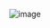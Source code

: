 ![image](https://github.com/tomalexsmith/SQL-Challenges/assets/95169394/511306f8-a6dd-40d2-a5dc-4b9dfded0ea7)

